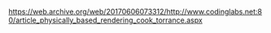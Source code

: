 https://web.archive.org/web/20170606073312/http://www.codinglabs.net:80/article_physically_based_rendering_cook_torrance.aspx